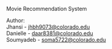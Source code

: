 Movie Recommendation System

Author: <br> Jhansi - jhbh9073@colorado.edu 
        <br> Danielle - daar8381@colorado.edu
        <br> Soumyadeb - soma5722@colorado.edu 